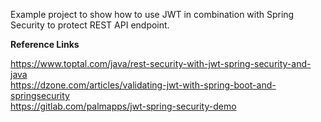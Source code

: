 Example project to show how to use JWT in combination with Spring Security to protect REST API endpoint.


<b>Reference Links</b>

https://www.toptal.com/java/rest-security-with-jwt-spring-security-and-java <br/>
https://dzone.com/articles/validating-jwt-with-spring-boot-and-springsecurity <br/>
https://gitlab.com/palmapps/jwt-spring-security-demo <br/>
